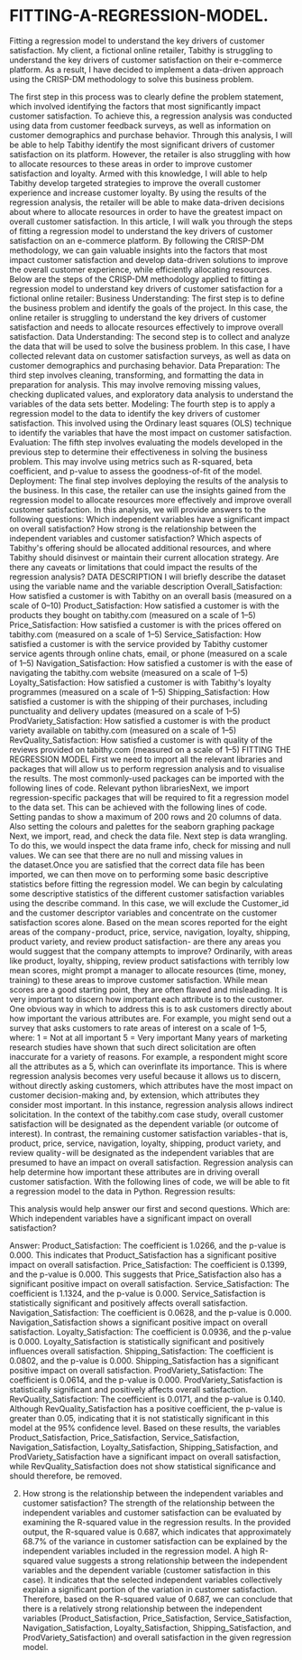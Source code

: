 # FITTING-A-REGRESSION-MODEL.
Fitting a regression model to understand the key drivers of customer satisfaction.
My client, a fictional online retailer, Tabithy is struggling to understand the key drivers of customer satisfaction on their e-commerce platform. As a result, I have decided to implement a data-driven approach using the CRISP-DM methodology to solve this business problem.

The first step in this process was to clearly define the problem statement, which involved identifying the factors that most significantly impact customer satisfaction. To achieve this, a regression analysis was conducted using data from customer feedback surveys, as well as information on customer demographics and purchase behavior.
Through this analysis, I will be able to help Tabithy identify the most significant drivers of customer satisfaction on its platform. However, the retailer is also struggling with how to allocate resources to these areas in order to improve customer satisfaction and loyalty.
Armed with this knowledge, I will able to help Tabithy develop targeted strategies to improve the overall customer experience and increase customer loyalty. By using the results of the regression analysis, the retailer will be able to make data-driven decisions about where to allocate resources in order to have the greatest impact on overall customer satisfaction.
In this article, I will walk you through the steps of fitting a regression model to understand the key drivers of customer satisfaction on an e-commerce platform. By following the CRISP-DM methodology, we can gain valuable insights into the factors that most impact customer satisfaction and develop data-driven solutions to improve the overall customer experience, while efficiently allocating resources.
Below are the steps of the CRISP-DM methodology applied to fitting a regression model to understand key drivers of customer satisfaction for a fictional online retailer:
Business Understanding: The first step is to define the business problem and identify the goals of the project. In this case, the online retailer is struggling to understand the key drivers of customer satisfaction and needs to allocate resources effectively to improve overall satisfaction.
Data Understanding: The second step is to collect and analyze the data that will be used to solve the business problem. In this case, I have collected relevant data on customer satisfaction surveys, as well as data on customer demographics and purchasing behavior.
Data Preparation: The third step involves cleaning, transforming, and formatting the data in preparation for analysis. This may involve removing missing values, checking duplicated values, and exploratory data analysis to understand the variables of the data sets better.
Modeling: The fourth step is to apply a regression model to the data to identify the key drivers of customer satisfaction. This involved using the Ordinary least squares (OLS) technique to identify the variables that have the most impact on customer satisfaction.
Evaluation: The fifth step involves evaluating the models developed in the previous step to determine their effectiveness in solving the business problem. This may involve using metrics such as R-squared, beta coefficient, and p-value to assess the goodness-of-fit of the model.
Deployment: The final step involves deploying the results of the analysis to the business. In this case, the retailer can use the insights gained from the regression model to allocate resources more effectively and improve overall customer satisfaction.
In this analysis, we will provide answers to the following questions:
Which independent variables have a significant impact on overall satisfaction?
How strong is the relationship between the independent variables and customer satisfaction?
Which aspects of Tabithy's offering should be allocated additional resources, and where Tabithy should disinvest or maintain their current allocation strategy.
Are there any caveats or limitations that could impact the results of the regression analysis?
DATA DESCRIPTION
I will briefly describe the dataset using the variable name and the variable description
Overall_Satisfaction: How satisfied a customer is with Tabithy on an overall basis (measured on a scale of 0–10)
Product_Satisfaction: How satisfied a customer is with the products they bought on tabithy.com (measured on a scale of 1–5)
Price_Satisfaction: How satisfied a customer is with the prices offered on tabithy.com (measured on a scale of 1–5)
Service_Satisfaction: How satisfied a customer is with the service provided by Tabithy customer service agents through online chats, email, or phone (measured on a scale of 1–5)
Navigation_Satisfaction: How satisfied a customer is with the ease of navigating the tabithy.com website (measured on a scale of 1–5)
Loyalty_Satisfaction: How satisfied a customer is with Tabithy's loyalty programmes (measured on a scale of 1–5)
Shipping_Satisfaction: How satisfied a customer is with the shipping of their purchases, including punctuality and delivery updates (measured on a scale of 1–5)
ProdVariety_Satisfaction: How satisfied a customer is with the product variety available on tabithy.com (measured on a scale of 1–5)
RevQuality_Satisfaction: How satisfied a customer is with quality of the reviews provided on tabithy.com (measured on a scale of 1–5)
FITTING THE REGRESSION MODEL
First we need to import all the relevant libraries and packages that will allow us to perform regression analysis and to visualise the results. The most commonly-used packages can be imported with the following lines of code.
Relevant python librariesNext, we import regression-specific packages that will be required to fit a regression model to the data set. This can be achieved with the following lines of code.
Setting pandas to show a maximum of 200 rows and 20 columns of data. Also setting the colours and palettes for the seaborn graphing package
Next, we import, read, and check the data file.
Next step is data wrangling. To do this, we would inspect the data frame info, check for missing and null values.
We can see that there are no null and missing values in the dataset.Once you are satisfied that the correct data file has been imported, we can then move on to performing some basic descriptive statistics before fitting the regression model. We can begin by calculating some descriptive statistics of the different customer satisfaction variables using the describe command. In this case, we will exclude the Customer_id and the customer descriptor variables and concentrate on the customer satisfaction scores alone.
Based on the mean scores reported for the eight areas of the company - product, price, service, navigation, loyalty, shipping, product variety, and review product satisfaction- are there any areas you would suggest that the company attempts to improve?
Ordinarily, with areas like product, loyalty, shipping, review product satisfactions with terribly low mean scores, might prompt a manager to allocate resources (time, money, training) to these areas to improve customer satisfaction. While mean scores are a good starting point, they are often flawed and misleading. It is very important to discern how important each attribute is to the customer.
One obvious way in which to address this is to ask customers directly about how important the various attributes are. For example, you might send out a survey that asks customers to rate areas of interest on a scale of 1–5, where:
1 = Not at all important
5 = Very important
Many years of marketing research studies have shown that such direct solicitation are often inaccurate for a variety of reasons. For example, a respondent might score all the attributes as a 5, which can overinflate its importance.
This is where regression analysis becomes very useful because it allows us to discern, without directly asking customers, which attributes have the most impact on customer decision-making and, by extension, which attributes they consider most important. In this instance, regression analysis allows indirect solicitation.
In the context of the tabithy.com case study, overall customer satisfaction will be designated as the dependent variable (or outcome of interest). In contrast, the remaining customer satisfaction variables - that is, product, price, service, navigation, loyalty, shipping, product variety, and review quality - will be designated as the independent variables that are presumed to have an impact on overall satisfaction. Regression analysis can help determine how important these attributes are in driving overall customer satisfaction.
With the following lines of code, we will be able to fit a regression model to the data in Python.
Regression results:

This analysis would help answer our first and second questions. Which are:
Which independent variables have a significant impact on overall satisfaction?

Answer: Product_Satisfaction: The coefficient is 1.0266, and the p-value is 0.000. This indicates that Product_Satisfaction has a significant positive impact on overall satisfaction.
Price_Satisfaction: The coefficient is 0.1399, and the p-value is 0.000. This suggests that Price_Satisfaction also has a significant positive impact on overall satisfaction.
Service_Satisfaction: The coefficient is 1.1324, and the p-value is 0.000. Service_Satisfaction is statistically significant and positively affects overall satisfaction.
Navigation_Satisfaction: The coefficient is 0.0628, and the p-value is 0.000. Navigation_Satisfaction shows a significant positive impact on overall satisfaction.
Loyalty_Satisfaction: The coefficient is 0.0936, and the p-value is 0.000. Loyalty_Satisfaction is statistically significant and positively influences overall satisfaction.
Shipping_Satisfaction: The coefficient is 0.0802, and the p-value is 0.000. Shipping_Satisfaction has a significant positive impact on overall satisfaction.
ProdVariety_Satisfaction: The coefficient is 0.0614, and the p-value is 0.000. ProdVariety_Satisfaction is statistically significant and positively affects overall satisfaction.
RevQuality_Satisfaction: The coefficient is 0.0171, and the p-value is 0.140. Although RevQuality_Satisfaction has a positive coefficient, the p-value is greater than 0.05, indicating that it is not statistically significant in this model at the 95% confidence level.
Based on these results, the variables Product_Satisfaction, Price_Satisfaction, Service_Satisfaction, Navigation_Satisfaction, Loyalty_Satisfaction, Shipping_Satisfaction, and ProdVariety_Satisfaction have a significant impact on overall satisfaction, while RevQuality_Satisfaction does not show statistical significance and should therefore, be removed.

2. How strong is the relationship between the independent variables and customer satisfaction?
The strength of the relationship between the independent variables and customer satisfaction can be evaluated by examining the R-squared value in the regression results. In the provided output, the R-squared value is 0.687, which indicates that approximately 68.7% of the variance in customer satisfaction can be explained by the independent variables included in the regression model. A high R-squared value suggests a strong relationship between the independent variables and the dependent variable (customer satisfaction in this case). It indicates that the selected independent variables collectively explain a significant portion of the variation in customer satisfaction.
Therefore, based on the R-squared value of 0.687, we can conclude that there is a relatively strong relationship between the independent variables (Product_Satisfaction, Price_Satisfaction, Service_Satisfaction, Navigation_Satisfaction, Loyalty_Satisfaction, Shipping_Satisfaction, and ProdVariety_Satisfaction) and overall satisfaction in the given regression model.
